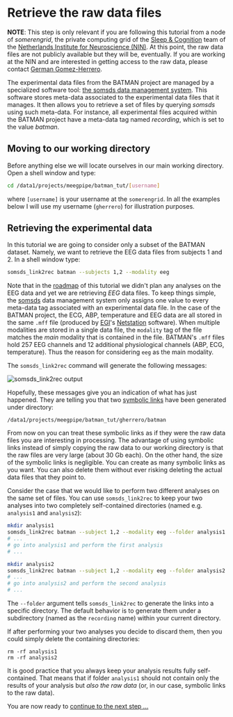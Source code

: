 Retrieve the raw data files
===

__NOTE__: This step is only relevant if you are following this tutorial from a node
of _somerengrid_, the private computing grid of the [Sleep & Cognition][sc] team
of the [Netherlands Institute for Neuroscience (NIN)][nin]. At this point, the raw
data files are not publicly available but they will be, eventually. If you are
working at the NIN and are interested in getting access to the raw data, please
contact [German Gomez-Herrero][ggh].

[nin]: http://www.nin.knaw.nl
[sc]: http://www.nin.knaw.nl/research_groups/van_someren_group
[ggh]: http://germangh.com

The experimental data files from the BATMAN project are managed by a
specialized software tool: [the somsds data management system][somsds].
This software stores meta-data associated to the experimental data files that it
manages. It then allows you to retrieve a set of files by querying _somsds_
using such meta-data. For instance, all experimental files acquired within
the BATMAN project have a meta-data tag named _recording_, which is set to
the value _batman_.

## Moving to our working directory

Before anything else we will locate ourselves in our main working directory.
Open a shell window and type:

````bash
cd /data1/projects/meegpipe/batman_tut/[username]
````
where `[username]` is your username at the `somerengrid`. In all the examples
below I will use my username (`gherrero`) for illustration purposes.


## Retrieving the experimental data

In this tutorial we are going to consider only a subset of the BATMAN dataset.
Namely, we want to retrieve the EEG data files from subjects 1 and 2. In a
shell window type:


````bash
somsds_link2rec batman --subjects 1,2 --modality eeg
````

Note that in the [roadmap][roadmap] of this tutorial we didn't plan any analyses
on the EEG data and yet we are retrieving _EEG_ data files. To keep things
simple, the [somsds][somsds] data management system only assigns one value to
every meta-data tag associated with an experimental data file. In the case of
the BATMAN project, the ECG, ABP, temperature and EEG data are all stored in the
same `.mff` file (produced by [EGI]'s [Netstation] software). When multiple
modalities are stored in a single data file, the `modality` tag of the file
matches the _main_ modality that is contained in the file. BATMAN's `.mff` files
hold 257 EEG channels and 12 additional physiological channels (ABP, ECG,
temperature). Thus the reason for considering `eeg` as the main modality.

[roadmap]: ./README.md
[egi]: http://www.egi.com/
[netstation]: http://www.egi.com/index.php?option=com_content&view=article&id=413

The `somsds_link2rec` command will generate the following messages:

![somsds_link2rec output](./img/somsds_link2rec.png "Output produced by the
somsds_link2rec command")


Hopefully, these messages give you an indication of what has just happened.
They are telling you that two [symbolic links][symboliclink] have been
generated under directory:

````
/data1/projects/meegpipe/batman_tut/gherrero/batman
````
[symboliclink]: http://en.wikipedia.org/wiki/Symbolic_link

From now on you can treat these symbolic links as if they were the raw data
files you are interesting in processing. The advantage of using symbolic links
instead of simply copying the raw data to our working directory is that the raw
files are very large (about 30 Gb each). On the other hand, the size of the
symbolic links is negligible. You can create as many symbolic links as you want.
You can also delete them without ever risking deleting the actual data files
that they point to.

Consider the case that we would like to perform two different analyses on the
same set of files. You can use `somsds_link2rec` to keep your two analyses into
two completely self-contained directories (named e.g. `analysis1` and
`analysis2`):

````bash
mkdir analysis1
somsds_link2rec batman --subject 1,2 --modality eeg --folder analysis1
# ...
# go into analysis1 and perform the first analysis
# ...

mkdir analysis2
somsds_link2rec batman --subject 1,2 --modality eeg --folder analysis2
# ...
# go into analysis2 and perform the second analysis
# ...
````

The `--folder` argument tells `somsds_link2rec` to generate the links into
a specific directory. The default behavior is to generate them under a
subdirectory (named as the `recording` name) within your current directory.

If after performing your two analyses you decide to discard them, then you could
simply delete the containing directories:

````
rm -rf analysis1
rm -rf analysis2
````
[somsds]: http://www.germangh.com/somsds/


It is good practice that you always keep your analysis results fully
self-contained. That means that if folder `analysis1` should not contain only
the results of your analysis but _also the raw data_ (or, in our case, symbolic
links to the raw data).


You are now ready to [continue to the next step ...][splitting]

[splitting]: ./splitting_raw_data.md
